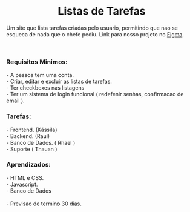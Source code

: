 <center><h1>Listas de Tarefas</h1></center>

<span>Um site que lista tarefas criadas pelo usuario, permitindo que nao se esqueca de nada que o chefe pediu.</span>
<span>Link para nosso projeto no [Figma](https://www.figma.com/proto/oZGEE9SnAc4GdrBrmrRPMw/Bit-Note?node-id=6-2&t=piwXYxdGmV6vZQP1-1).</span>

<br/>
<h3>Requisitos Minimos:</h3>
- A pessoa tem uma conta.<br/>
- Criar, editar e excluir as listas de tarefas.<br/>
- Ter checkboxes nas listagens<br/>
- Ter um sistema de login funcional (  redefenir senhas, confirmacao de email ).<br/>

 
<h3>Tarefas:</h3>
- Frontend. (Kássila)<br/>
- Backend. (Raul)<br/>
- Banco de Dados. ( Rhael )<br/>
- Suporte ( Thauan )<br/>

 
<h3>Aprendizados: </h3>
- HTML e CSS.<br/>
- Javascript.<br/>
- Banco de Dados<br/>
<br/>
- Previsao de termino 30 dias.
